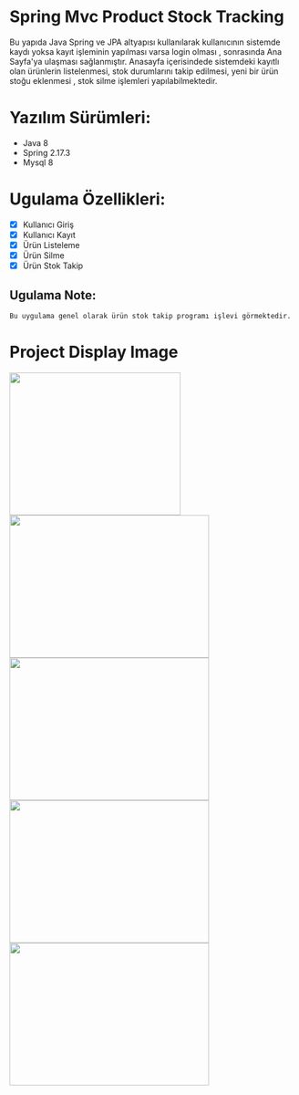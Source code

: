 # Spring Mvc Product Stock Tracking
<p> 
Bu yapıda Java Spring ve JPA altyapısı kullanılarak kullanıcının sistemde kaydı yoksa kayıt işleminin yapılması varsa login olması ,
sonrasında Ana Sayfa'ya ulaşması sağlanmıştır.
Anasayfa içerisindede sistemdeki kayıtlı olan ürünlerin listelenmesi, stok durumlarını takip edilmesi,
yeni bir ürün stoğu eklenmesi , stok silme işlemleri yapılabilmektedir.
</p>

# Yazılım Sürümleri:
- Java 8
- Spring 2.17.3
- Mysql 8
    
# Ugulama Özellikleri:
- [x] Kullanıcı Giriş
- [x] Kullanıcı Kayıt
- [x] Ürün Listeleme
- [x] Ürün Silme
- [x] Ürün Stok Takip 

## Ugulama Note:
```
Bu uygulama genel olarak ürün stok takip programı işlevi görmektedir.
```


# Project Display Image
<p>

<img src="https://github.com/isahatipoglu74/Product_Stock_Tracking_Application/blob/main/1.png" width="300" height="250" style="max-width:100%;"></a>
<img src="https://github.com/isahatipoglu74/Product_Stock_Tracking_Application/blob/main/2.png" width="350" height="250" style="max-width:100%;"></a>
<img src="https://github.com/isahatipoglu74/Product_Stock_Tracking_Application/blob/main/3.png" width="350" height="250" style="max-width:100%;"></a>
<img src="https://github.com/isahatipoglu74/Product_Stock_Tracking_Application/blob/main/4.png" width="350" height="250" style="max-width:100%;"></a>
<img src="https://github.com/isahatipoglu74/Product_Stock_Tracking_Application/blob/main/5.png" width="350" height="250" style="max-width:100%;"></a>
</p>

